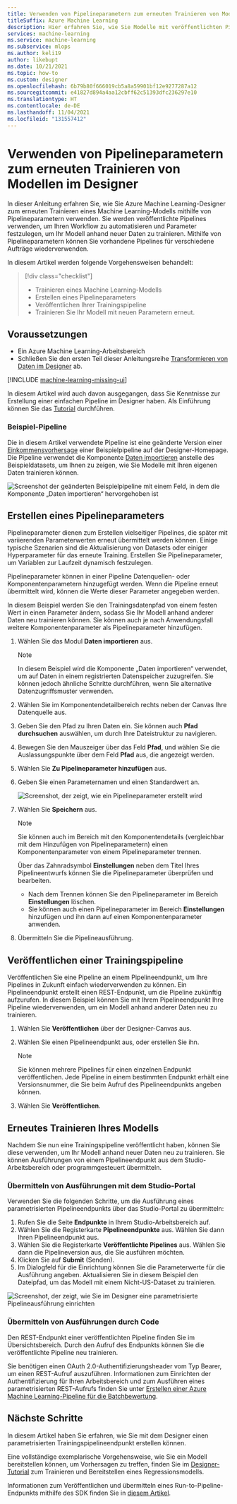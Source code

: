 ```yaml
---
title: Verwenden von Pipelineparametern zum erneuten Trainieren von Modellen im Designer
titleSuffix: Azure Machine Learning
description: Hier erfahren Sie, wie Sie Modelle mit veröffentlichten Pipelines und Pipelineparametern im Azure Machine Learning-Designer erneut trainieren.
services: machine-learning
ms.service: machine-learning
ms.subservice: mlops
ms.author: keli19
author: likebupt
ms.date: 10/21/2021
ms.topic: how-to
ms.custom: designer
ms.openlocfilehash: 6b79b80f666019cb5a8a59901bf12e9277287a12
ms.sourcegitcommit: e41827d894a4aa12cbff62c51393dfc236297e10
ms.translationtype: HT
ms.contentlocale: de-DE
ms.lasthandoff: 11/04/2021
ms.locfileid: "131557412"
---
```

# <a name="use-pipeline-parameters-to-retrain-models-in-the-designer"></a>Verwenden von Pipelineparametern zum erneuten Trainieren von Modellen im Designer


In dieser Anleitung erfahren Sie, wie Sie Azure Machine Learning-Designer zum erneuten Trainieren eines Machine Learning-Modells mithilfe von Pipelineparametern verwenden. Sie werden veröffentlichte Pipelines verwenden, um Ihren Workflow zu automatisieren und Parameter festzulegen, um Ihr Modell anhand neuer Daten zu trainieren. Mithilfe von Pipelineparametern können Sie vorhandene Pipelines für verschiedene Aufträge wiederverwenden.  

In diesem Artikel werden folgende Vorgehensweisen behandelt:

> [!div class="checklist"]
> * Trainieren eines Machine Learning-Modells
> * Erstellen eines Pipelineparameters
> * Veröffentlichen Ihrer Trainingspipeline
> * Trainieren Sie Ihr Modell mit neuen Parametern erneut.

## <a name="prerequisites"></a>Voraussetzungen

* Ein Azure Machine Learning-Arbeitsbereich
* Schließen Sie den ersten Teil dieser Anleitungsreihe [Transformieren von Daten im Designer](how-to-designer-transform-data.md) ab.

[!INCLUDE [machine-learning-missing-ui](../../includes/machine-learning-missing-ui.md)]

In diesem Artikel wird auch davon ausgegangen, dass Sie Kenntnisse zur Erstellung einer einfachen Pipeline im Designer haben. Als Einführung können Sie das [Tutorial](tutorial-designer-automobile-price-train-score.md) durchführen. 

### <a name="sample-pipeline"></a>Beispiel-Pipeline

Die in diesem Artikel verwendete Pipeline ist eine geänderte Version einer [Einkommensvorhersage](samples-designer.md#classification) einer Beispielpipeline auf der Designer-Homepage. Die Pipeline verwendet die Komponente [Daten importieren](algorithm-module-reference/import-data.md) anstelle des Beispieldatasets, um Ihnen zu zeigen, wie Sie Modelle mit Ihren eigenen Daten trainieren können.

![Screenshot der geänderten Beispielpipeline mit einem Feld, in dem die Komponente „Daten importieren“ hervorgehoben ist](./media/how-to-retrain-designer/modified-sample-pipeline.png)

## <a name="create-a-pipeline-parameter"></a>Erstellen eines Pipelineparameters

Pipelineparameter dienen zum Erstellen vielseitiger Pipelines, die später mit variierenden Parameterwerten erneut übermittelt werden können. Einige typische Szenarien sind die Aktualisierung von Datasets oder einiger Hyperparameter für das erneute Training. Erstellen Sie Pipelineparameter, um Variablen zur Laufzeit dynamisch festzulegen. 

Pipelineparameter können in einer Pipeline Datenquellen- oder Komponentenparametern hinzugefügt werden. Wenn die Pipeline erneut übermittelt wird, können die Werte dieser Parameter angegeben werden.

In diesem Beispiel werden Sie den Trainingsdatenpfad von einem festen Wert in einen Parameter ändern, sodass Sie Ihr Modell anhand anderer Daten neu trainieren können. Sie können auch je nach Anwendungsfall weitere Komponentenparameter als Pipelineparameter hinzufügen.

1. Wählen Sie das Modul **Daten importieren** aus.

    > [!NOTE]
    > In diesem Beispiel wird die Komponente „Daten importieren“ verwendet, um auf Daten in einem registrierten Datenspeicher zuzugreifen. Sie können jedoch ähnliche Schritte durchführen, wenn Sie alternative Datenzugriffsmuster verwenden.

1. Wählen Sie im Komponentendetailbereich rechts neben der Canvas Ihre Datenquelle aus.

1. Geben Sie den Pfad zu Ihren Daten ein. Sie können auch **Pfad durchsuchen** auswählen, um durch Ihre Dateistruktur zu navigieren. 

1. Bewegen Sie den Mauszeiger über das Feld **Pfad**, und wählen Sie die Auslassungspunkte über dem Feld **Pfad** aus, die angezeigt werden.

1. Wählen Sie **Zu Pipelineparameter hinzufügen** aus.

1. Geben Sie einen Parameternamen und einen Standardwert an.

   ![Screenshot, der zeigt, wie ein Pipelineparameter erstellt wird](media/how-to-retrain-designer/add-pipeline-parameter.png)

1. Wählen Sie **Speichern** aus.

   > [!NOTE]
   > Sie können auch im Bereich mit den Komponentendetails (vergleichbar mit dem Hinzufügen von Pipelineparametern) einen Komponentenparameter von einem Pipelineparameter trennen.
   >
   > Über das Zahnradsymbol **Einstellungen** neben dem Titel Ihres Pipelineentwurfs können Sie die Pipelineparameter überprüfen und bearbeiten. 
   >    - Nach dem Trennen können Sie den Pipelineparameter im Bereich **Einstellungen** löschen.
   >    - Sie können auch einen Pipelineparameter im Bereich **Einstellungen** hinzufügen und ihn dann auf einen Komponentenparameter anwenden.

1. Übermitteln Sie die Pipelineausführung.

## <a name="publish-a-training-pipeline"></a>Veröffentlichen einer Trainingspipeline

Veröffentlichen Sie eine Pipeline an einem Pipelineendpunkt, um Ihre Pipelines in Zukunft einfach wiederverwenden zu können. Ein Pipelineendpunkt erstellt einen REST-Endpunkt, um die Pipeline zukünftig aufzurufen. In diesem Beispiel können Sie mit Ihrem Pipelineendpunkt Ihre Pipeline wiederverwenden, um ein Modell anhand anderer Daten neu zu trainieren.

1. Wählen Sie **Veröffentlichen** über der Designer-Canvas aus.
1. Wählen Sie einen Pipelineendpunkt aus, oder erstellen Sie ihn.

   > [!NOTE]
   > Sie können mehrere Pipelines für einen einzelnen Endpunkt veröffentlichen. Jede Pipeline in einem bestimmten Endpunkt erhält eine Versionsnummer, die Sie beim Aufruf des Pipelineendpunkts angeben können.

1. Wählen Sie **Veröffentlichen**.

## <a name="retrain-your-model"></a>Erneutes Trainieren Ihres Modells

Nachdem Sie nun eine Trainingspipeline veröffentlicht haben, können Sie diese verwenden, um Ihr Modell anhand neuer Daten neu zu trainieren. Sie können Ausführungen von einem Pipelineendpunkt aus dem Studio-Arbeitsbereich oder programmgesteuert übermitteln.

### <a name="submit-runs-by-using-the-studio-portal"></a>Übermitteln von Ausführungen mit dem Studio-Portal

Verwenden Sie die folgenden Schritte, um die Ausführung eines parametrisierten Pipelineendpunkts über das Studio-Portal zu übermitteln:

1. Rufen Sie die Seite **Endpunkte** in Ihrem Studio-Arbeitsbereich auf.
1. Wählen Sie die Registerkarte **Pipelineendpunkte** aus. Wählen Sie dann Ihren Pipelineendpunkt aus.
1. Wählen Sie die Registerkarte **Veröffentlichte Pipelines** aus. Wählen Sie dann die Pipelineversion aus, die Sie ausführen möchten.
1. Klicken Sie auf **Submit** (Senden).
1. Im Dialogfeld für die Einrichtung können Sie die Parameterwerte für die Ausführung angeben. Aktualisieren Sie in diesem Beispiel den Dateipfad, um das Modell mit einem Nicht-US-Dataset zu trainieren.

![Screenshot, der zeigt, wie Sie im Designer eine parametrisierte Pipelineausführung einrichten](./media/how-to-retrain-designer/published-pipeline-run.png)

### <a name="submit-runs-by-using-code"></a>Übermitteln von Ausführungen durch Code

Den REST-Endpunkt einer veröffentlichten Pipeline finden Sie im Übersichtsbereich. Durch den Aufruf des Endpunkts können Sie die veröffentlichte Pipeline neu trainieren.

Sie benötigen einen OAuth 2.0-Authentifizierungsheader vom Typ Bearer, um einen REST-Aufruf auszuführen. Informationen zum Einrichten der Authentifizierung für Ihren Arbeitsbereich und zum Ausführen eines parametrisierten REST-Aufrufs finden Sie unter [Erstellen einer Azure Machine Learning-Pipeline für die Batchbewertung](tutorial-pipeline-batch-scoring-classification.md#publish-and-run-from-a-rest-endpoint).

## <a name="next-steps"></a>Nächste Schritte

In diesem Artikel haben Sie erfahren, wie Sie mit dem Designer einen parametrisierten Trainingspipelineendpunkt erstellen können.

Eine vollständige exemplarische Vorgehensweise, wie Sie ein Modell bereitstellen können, um Vorhersagen zu treffen, finden Sie im [Designer-Tutorial](tutorial-designer-automobile-price-train-score.md) zum Trainieren und Bereitstellen eines Regressionsmodells.

Informationen zum Veröffentlichen und übermitteln eines Run-to-Pipeline-Endpunkts mithilfe des SDK finden Sie in [diesem Artikel](how-to-deploy-pipelines.md).
